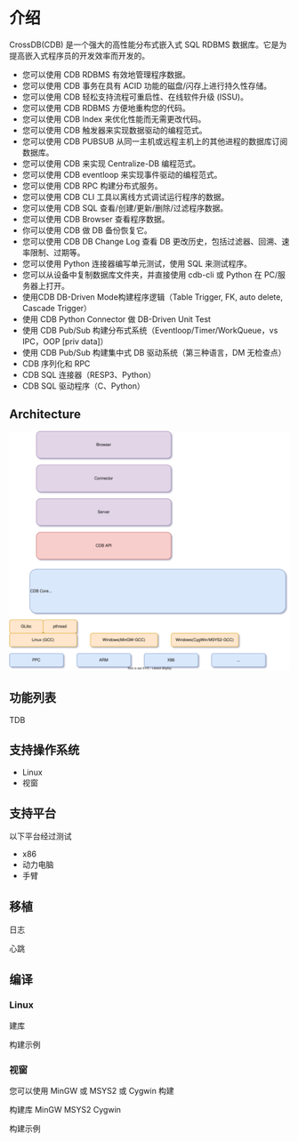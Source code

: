 # 介绍

CrossDB(CDB) 是一个强大的高性能分布式嵌入式 SQL RDBMS 数据库。它是为提高嵌入式程序员的开发效率而开发的。

- 您可以使用 CDB RDBMS 有效地管理程序数据。
- 您可以使用 CDB 事务在具有 ACID 功能的磁盘/闪存上进行持久性存储。
- 您可以使用 CDB 轻松支持流程可重启性、在线软件升级 (ISSU)。
- 您可以使用 CDB RDBMS 方便地重构您的代码。
- 您可以使用 CDB Index 来优化性能而无需更改代码。
- 您可以使用 CDB 触发器来实现数据驱动的编程范式。
- 您可以使用 CDB PUBSUB 从同一主机或远程主机上的其他进程的数据库订阅数据库。
- 您可以使用 CDB 来实现 Centralize-DB 编程范式。
- 您可以使用 CDB eventloop 来实现事件驱动的编程范式。
- 您可以使用 CDB RPC 构建分布式服务。
- 您可以使用 CDB CLI 工具以离线方式调试运行程序的数据。
- 您可以使用 CDB SQL 查看/创建/更新/删除/过滤程序数据。
- 您可以使用 CDB Browser 查看程序数据。
- 你可以使用 CDB 做 DB 备份恢复它。
- 您可以使用 CDB DB Change Log 查看 DB 更改历史，包括过滤器、回溯、速率限制、过期等。
- 您可以使用 Python 连接器编写单元测试，使用 SQL 来测试程序。
- 您可以从设备中复制数据库文件夹，并直接使用 cdb-cli 或 Python 在 PC/服务器上打开。
- 使用CDB DB-Driven Mode构建程序逻辑（Table Trigger, FK, auto delete, Cascade Trigger）
- 使用 CDB Python Connector 做 DB-Driven Unit Test
- 使用 CDB Pub/Sub 构建分布式系统（Eventloop/Timer/WorkQueue，vs IPC，OOP [priv data]）
- 使用 CDB Pub/Sub 构建集中式 DB 驱动系统（第三种语言，DM 无检查点）
- CDB 序列化和 RPC
- CDB SQL 连接器（RESP3、Python）
- CDB SQL 驱动程序（C、Python）

## Architecture

![图片](/assets/images/cdb-arch.svg)

## 功能列表

TDB

## 支持操作系统

- Linux
- 视窗

## 支持平台

以下平台经过测试

- x86
- 动力电脑
- 手臂

## 移植

日志

心跳

## 编译

### Linux

建库

构建示例

### 视窗

您可以使用 MinGW 或 MSYS2 或 Cygwin 构建

构建库 MinGW MSYS2 Cygwin

构建示例
